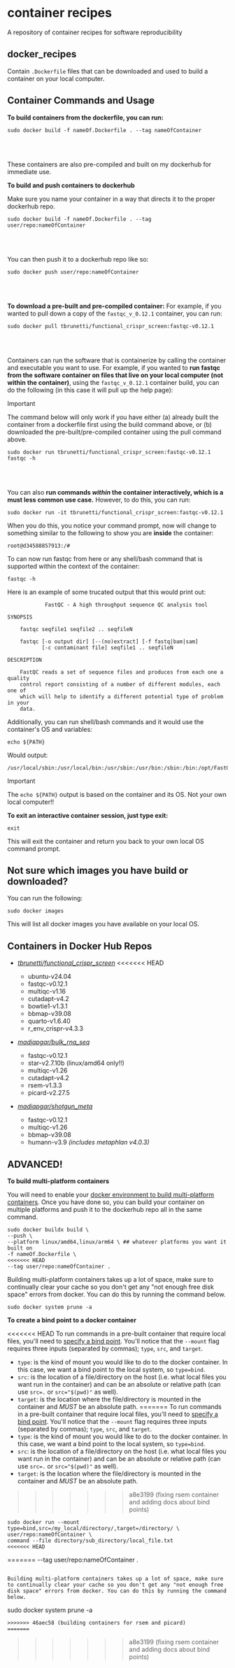 # container recipes
A repository of container recipes for software reproducibility

## docker_recipes
Contain `.Dockerfile` files that can be downloaded and used to build a container on your local computer.
</br>

## Container Commands and Usage

**To build containers from the dockerfile, you can run:**
```
sudo docker build -f nameOf.Dockerfile . --tag nameOfContainer
```
<br/>
<br/>

These containers are also pre-compiled and built on my dockerhub for immediate use.

**To build and push containers to dockerhub**

Make sure you name your container in a way that directs it to the proper dockerhub repo.

```
sudo docker build -f nameOf.Dockerfile . --tag user/repo:nameOfContainer
```
<br/>
<br/>

You can then push it to a dockerhub repo like so:
```
sudo docker push user/repo:nameOfContainer
```
<br/>
<br/>

**To download a pre-built and pre-compiled container:**
For example, if you wanted to pull down a copy of the `fastqc_v_0.12.1` container, you can run:

```
sudo docker pull tbrunetti/functional_crispr_screen:fastqc-v0.12.1
```
<br/>
<br/>

Containers can run the software that is containerize by calling the container and executable you want to use.
For example, if you wanted to **run fastqc from the software container on files that live on your local computer (not within the container)**, using the `fastqc_v_0.12.1` container build, you can do the following (in this case it will pull up the help page):
> [!IMPORTANT]
> The command below will only work if you have either (a) already built the container from a dockerfile first using the build command above, or (b) downloaded the pre-built/pre-compiled container using the pull command above.


```
sudo docker run tbrunetti/functional_crispr_screen:fastqc-v0.12.1 fastqc -h
```

<br/>
<br/>

You can also **run commands _within_ the container interactively, which is a must less common use case.**
However, to do this, you can run:

```
sudo docker run -it tbrunetti/functional_crispr_screen:fastqc-v0.12.1
```

When you do this, you notice your command prompt, now will change to something similar to the following to show you are __inside__ the container:

```
root@d34588857913:/#
```

To can now run fastqc from here or any shell/bash command that is supported within the context of the container:

```
fastqc -h
```

Here is an example of some trucated output that this would print out:

```
            FastQC - A high throughput sequence QC analysis tool

SYNOPSIS

	fastqc seqfile1 seqfile2 .. seqfileN

    fastqc [-o output dir] [--(no)extract] [-f fastq|bam|sam]
           [-c contaminant file] seqfile1 .. seqfileN

DESCRIPTION

    FastQC reads a set of sequence files and produces from each one a quality
    control report consisting of a number of different modules, each one of
    which will help to identify a different potential type of problem in your
    data.
```

Additionally, you can run shell/bash commands and it would use the container's OS and variables:

```
echo ${PATH}
```

Would output:

```
/usr/local/sbin:/usr/local/bin:/usr/sbin:/usr/bin:/sbin:/bin:/opt/FastQC/
```

> [!IMPORTANT]
> The `echo ${PATH}` output is based on the container and its OS.  Not your own local computer!!

**To exit an interactive container session, just type exit:**

```
exit
```

This will exit the container and return you back to your own local OS command prompt.
<br/>

## Not sure which images you have build or downloaded?
You can run the following:

```
sudo docker images
```

This will list all docker images you have available on your local OS.


## Containers in Docker Hub Repos

* [_tbrunetti/functional_crispr_screen_](https://hub.docker.com/r/tbrunetti/functional_crispr_screen/tags)
<<<<<<< HEAD
    * ubuntu-v24.04
    * fastqc-v0.12.1
    * multiqc-v1.16
    * cutadapt-v4.2
    * bowtie1-v1.3.1
    * bbmap-v39.08
    * quarto-v1.6.40
    * r_env_crispr-v4.3.3

* [_madiapgar/bulk_rna_seq_](https://hub.docker.com/r/madiapgar/bulk_rna_seq/tags)
    * fastqc-v0.12.1
    * star-v2.7.10b (linux/amd64 only!!)
    * multiqc-v1.26
    * cutadapt-v4.2
    * rsem-v1.3.3
    * picard-v2.27.5

* [_madiapgar/shotgun_meta_](https://hub.docker.com/repository/docker/madiapgar/shotgun_meta/tags)
    * fastqc-v0.12.1
    * multiqc-v1.26
    * bbmap-v39.08
    * humann-v3.9 *(includes metaphlan v4.0.3)*



## ADVANCED!

**To build multi-platform containers**

You will need to enable your [docker environment to build multi-platform containers](https://docs.docker.com/build/building/multi-platform/#build-multi-platform-images). Once you have done so, you can build your container on multiple platforms and push it to the dockerhub repo all in the same command.

```
sudo docker buildx build \
--push \
--platform linux/amd64,linux/arm64 \ ## whatever platforms you want it built on
-f nameOf.Dockerfile \
<<<<<<< HEAD
--tag user/repo:nameOfContainer .
```

Building multi-platform containers takes up a lot of space, make sure to continually clear your cache so you don't get any "not enough free disk space" errors from docker. You can do this by running the command below.

```
sudo docker system prune -a
```

**To create a bind point to a docker container**

<<<<<<< HEAD
To run commands in a pre-built container that require local files, you'll need to [specify a bind point](https://docs.docker.com/engine/storage/bind-mounts/). You'll notice that the `--mount` flag requires three inputs (separated by commas); `type`, `src`, and `target`.
* `type`: is the kind of mount you would like to do to the docker container. In this case, we want a bind point to the local system, so `type=bind`.
* `src`: is the location of a file/directory on the host (i.e. what local files you want run in the container) and can be an absolute or relative path (can use `src=.` or `src="$(pwd)"` as well).
* `target`: is the location where the file/directory is mounted in the container and _MUST_ be an absolute path.
=======
To run commands in a pre-built container that require local files, you'll need to [specify a bind point](https://docs.docker.com/engine/storage/bind-mounts/). You'll notice that the `--mount` flag requires three inputs (separated by commas); `type`, `src`, and `target`.
* `type`: is the kind of mount you would like to do to the docker container. In this case, we want a bind point to the local system, so `type=bind`.
* `src`: is the location of a file/directory on the host (i.e. what local files you want run in the container) and can be an absolute or relative path (can use `src=.` or `src="$(pwd)"` as well).
* `target`: is the location where the file/directory is mounted in the container and _MUST_ be an absolute path.
>>>>>>> a8e3199 (fixing rsem container and adding docs about bind points)

```
sudo docker run --mount type=bind,src=/my_local/directory/,target=/directory/ \
user/repo:nameOfContainer \
command --file directory/sub_directory/local_file.txt
<<<<<<< HEAD
```
=======
--tag user/repo:nameOfContainer .
```

Building multi-platform containers takes up a lot of space, make sure to continually clear your cache so you don't get any "not enough free disk space" errors from docker. You can do this by running the command below.

```
sudo docker system prune -a
```
>>>>>>> 46aec58 (building containers for rsem and picard)
=======
```
>>>>>>> a8e3199 (fixing rsem container and adding docs about bind points)
